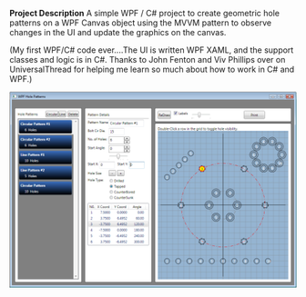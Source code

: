 **Project Description**
A simple WPF / C# project to create geometric hole patterns on a WPF Canvas object using the MVVM pattern to observe changes in the UI and update the graphics on the canvas.

(My first WPF/C# code ever....The UI is written WPF XAML, and the support classes and logic is in C#. Thanks to John Fenton and Viv Phillips over on UniversalThread for helping me learn so much about how to work in C# and WPF.)

![WPF Hole Patterns screenshot](https://github.com/mattslay/WPF-Hole-Patterns/blob/master/WPF-Hole-Patterns.png)
